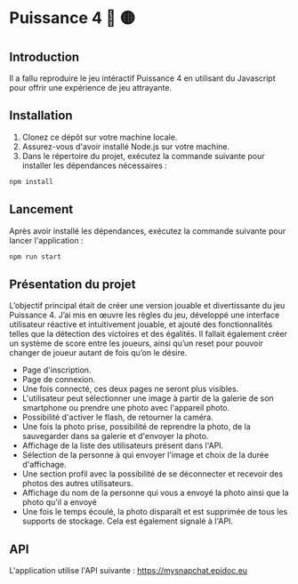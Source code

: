 # Puissance 4 🔴 🟡

## Introduction

Il a fallu reproduire le jeu intéractif Puissance 4 en utilisant du Javascript pour offrir une expérience de jeu attrayante.

## Installation

1. Clonez ce dépôt sur votre machine locale.
2. Assurez-vous d'avoir installé Node.js sur votre machine.
3. Dans le répertoire du projet, exécutez la commande suivante pour installer les dépendances nécessaires :

```php
npm install
```

## Lancement

Après avoir installé les dépendances, exécutez la commande suivante pour lancer l'application :

```php
npm run start
```

## Présentation du projet

L’objectif principal était de créer une version jouable et divertissante du jeu Puissance 4. J’ai mis en œuvre les règles du jeu, développé une interface utilisateur réactive et intuitivement jouable, et ajouté des fonctionnalités telles que la détection des victoires et des égalités. Il fallait également créer un système de score entre les joueurs, ainsi qu’un reset pour pouvoir changer de joueur autant de fois qu’on le désire.

- Page d'inscription.
- Page de connexion.
- Une fois connecté, ces deux pages ne seront plus visibles.
- L'utilisateur peut sélectionner une image à partir de la galerie de son smartphone ou prendre une photo avec l'appareil photo.
- Possibilité d'activer le flash, de retourner la caméra.
- Une fois la photo prise, possibilité de reprendre la photo, de la sauvegarder dans sa galerie et d'envoyer la photo.
- Affichage de la liste des utilisateurs présent dans l'API.
- Sélection de la personne à qui envoyer l'image et choix de la durée d'affichage.
- Une section profil avec la possibilité de se déconnecter et recevoir des photos des autres utilisateurs.
- Affichage du nom de la personne qui vous a envoyé la photo ainsi que la photo qu'il a envoyé
- Une fois le temps écoulé, la photo disparaît et est supprimée de tous les supports de stockage. Cela est également signalé à l'API.

## API
L'application utilise l'API suivante : https://mysnapchat.epidoc.eu
